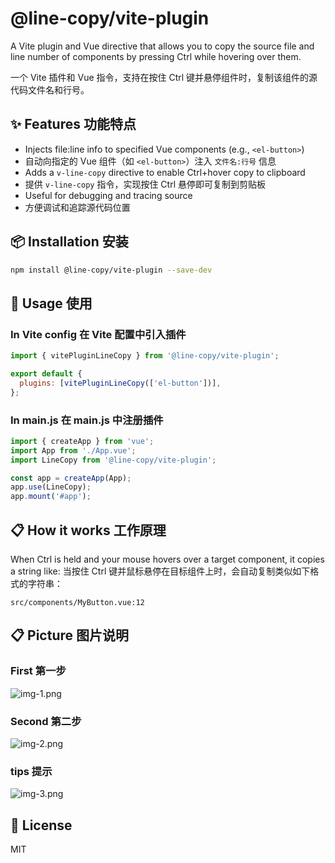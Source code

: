 # @line-copy/vite-plugin
A Vite plugin and Vue directive that allows you to copy the source file and line number of components by pressing Ctrl while hovering over them.

一个 Vite 插件和 Vue 指令，支持在按住 Ctrl 键并悬停组件时，复制该组件的源代码文件名和行号。


## ✨ Features 功能特点

- Injects file:line info to specified Vue components (e.g., `<el-button>`)
- 自动向指定的 Vue 组件（如 `<el-button>`）注入 `文件名:行号` 信息
- Adds a `v-line-copy` directive to enable Ctrl+hover copy to clipboard
- 提供 `v-line-copy` 指令，实现按住 Ctrl 悬停即可复制到剪贴板
- Useful for debugging and tracing source
- 方便调试和追踪源代码位置

## 📦 Installation 安装

```bash
npm install @line-copy/vite-plugin --save-dev
```

## 🔧 Usage 使用

### In Vite config 在 Vite 配置中引入插件
```js
import { vitePluginLineCopy } from '@line-copy/vite-plugin';

export default {
  plugins: [vitePluginLineCopy(['el-button'])],
};
```

### In main.js  在 main.js 中注册插件
```js
import { createApp } from 'vue';
import App from './App.vue';
import LineCopy from '@line-copy/vite-plugin';

const app = createApp(App);
app.use(LineCopy);
app.mount('#app');
```

## 📋 How it works 工作原理
When Ctrl is held and your mouse hovers over a target component, it copies a string like:
当按住 Ctrl 键并鼠标悬停在目标组件上时，会自动复制类似如下格式的字符串：

```
src/components/MyButton.vue:12
```
## 📋 Picture 图片说明
### First 第一步
![img-1.png](vite-plugin/img/img-1.png)
### Second 第二步
![img-2.png](vite-plugin/img/img-2.png)
### tips 提示
![img-3.png](vite-plugin/img/img-3.png)
## 🪪 License
MIT